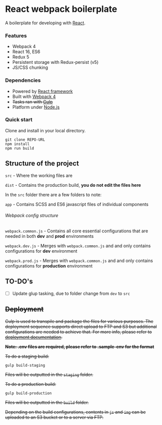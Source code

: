 # React webpack boilerplate

A boilerplate for developing with [React](https://facebook.github.io/react/).

### Features

- Webpack 4
- React 16, ES6
- Redux 5
- Persistent storage with Redux-persist (v5)
- JS/CSS chunking

### Dependencies

- Powered by [React framework](https://facebook.github.io/react/)
- Built with [Webpack 4](https://github.com/webpack/webpack)
- ~~Tasks ran with [Gulp](https://github.com/gulpjs/gulp)~~
- Platform under [Node.js](https://nodejs.org/)

### Quick start

Clone and install in your local directory.

```
git clone REPO-URL
npm install
npm run build
```

## Structure of the project

`src` - Where the working files are

`dist` - Contains the production build, **you do not edit the files here**

In the `src` folder there are a few folders to note:

`app` - Contains SCSS and ES6 javascript files of individual components

###### Webpack config structure

`webpack.common.js` - Contains all core essential configurations that are needed in both **dev** and **prod** environments

`webpack.dev.js` - Merges with `webpack.common.js` and and only contains configurations for **dev** environment

`webpack.prod.js` - Merges with `webpack.common.js` and and only contains configurations for **production** environment

## TO-DO's

- [ ] Update glup tasking, due to folder change from `dev` to `src`

## ~~Deployment~~

~~Gulp is used to transpile and package the files for various purposes. The deployment sequence supports direct upload to FTP and S3 but additional configurations are needed to achieve that. For more info, please refer to [deployment documentation](./doc/deployment.md).~~

~~**Note: .env files are required, please refer to .sample-env for the format**~~

~~To do a staging build:~~

```
gulp build-staging
```

~~Files will be outputted in the `staging` folder.~~

~~To do a production build:~~

```
gulp build-production
```

~~Files will be outputted in the `build` folder.~~

~~Depending on the build configurations, contents in `js` and `img` can be uploaded to an S3 bucket or to a server via FTP.~~
